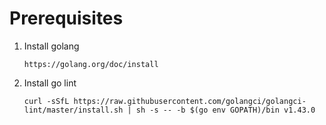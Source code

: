 # Prerequisites

1. Install golang 
    ```
    https://golang.org/doc/install
    ```
2. Install go lint 
    ```
    curl -sSfL https://raw.githubusercontent.com/golangci/golangci-lint/master/install.sh | sh -s -- -b $(go env GOPATH)/bin v1.43.0
    ```

